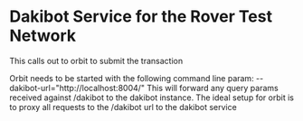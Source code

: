 # Dakibot Service for the Rover Test Network

This calls out to orbit to submit the transaction

Orbit needs to be started with the following command line param: --dakibot-url="http://localhost:8004/"
This will forward any query params received against /dakibot to the dakibot instance.
The ideal setup for orbit is to proxy all requests to the /dakibot url to the dakibot service

